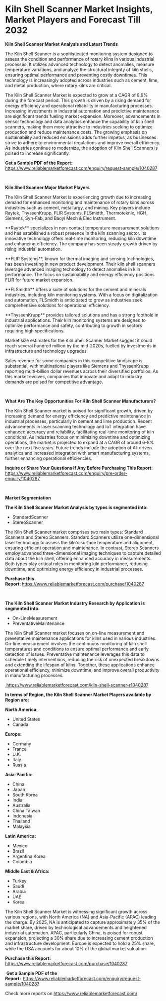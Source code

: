 <p><h1>Kiln Shell Scanner Market Insights, Market Players and Forecast Till 2032</h1></p><p><strong>Kiln Shell Scanner Market Analysis and Latest Trends</strong></p>
<p><p>The Kiln Shell Scanner is a sophisticated monitoring system designed to assess the condition and performance of rotary kilns in various industrial processes. It utilizes advanced technology to detect anomalies, measure temperature variations, and analyze the structural integrity of kiln shells, ensuring optimal performance and preventing costly downtimes. This technology is increasingly adopted across industries such as cement, lime, and metal production, where rotary kilns are critical.</p><p>The Kiln Shell Scanner Market is expected to grow at a CAGR of 8.9% during the forecast period. This growth is driven by a rising demand for energy efficiency and operational reliability in manufacturing processes. Increasing investments in industrial automation and predictive maintenance are significant trends fueling market expansion. Moreover, advancements in sensor technology and data analytics enhance the capability of kiln shell scanners, making them more attractive to industries seeking to optimize production and reduce maintenance costs. The growing emphasis on sustainability and reduced emissions adds further impetus, as businesses strive to adhere to environmental regulations and improve overall efficiency. As industries continue to modernize, the adoption of Kiln Shell Scanners is poised to increase significantly.</p></p>
<p><strong>Get a Sample PDF of the Report:&nbsp;</strong> <a href="https://www.reliablemarketforecast.com/enquiry/request-sample/1040287?utm_campaign=2724&utm_medium=2&utm_source=Github&utm_content=ia&utm_term=08042025&utm_id=kiln-shell-scanner">https://www.reliablemarketforecast.com/enquiry/request-sample/1040287</a></p>
<p>&nbsp;</p>
<p><strong>Kiln Shell Scanner Major Market Players</strong></p>
<p><p>The Kiln Shell Scanner Market is experiencing growth due to increasing demand for enhanced monitoring and maintenance of rotary kilns across industries such as cement, metallurgy, and mining. Key players include Raytek, ThyssenKrupp, FLIR Systems, FLSmidth, Thermoteknix, HGH, Siemens, Syn-Fab, and Baoyi Mech & Elec Instrument.</p><p>**Raytek** specializes in non-contact temperature measurement solutions and has established a robust presence in the kiln scanning sector. Its innovative technology offers real-time monitoring, reducing kiln downtime and enhancing efficiency. The company has seen steady growth driven by rising industrial automation.</p><p>**FLIR Systems**, known for thermal imaging and sensing technologies, has been investing in new product development. Their kiln shell scanners leverage advanced imaging technology to detect anomalies in kiln performance. The focus on sustainability and energy efficiency positions FLIR for future market expansion.</p><p>**FLSmidth** offers a suite of solutions for the cement and minerals industries, including kiln monitoring systems. With a focus on digitalization and automation, FLSmidth is anticipated to grow as industries seek comprehensive solutions for operational efficiency. </p><p>**ThyssenKrupp** provides tailored solutions and has a strong foothold in industrial applications. Their kiln monitoring systems are designed to optimize performance and safety, contributing to growth in sectors requiring high specifications.</p><p>Market size estimates for the Kiln Shell Scanner Market suggest it could reach several hundred million by the mid-2020s, fuelled by investments in infrastructure and technology upgrades. </p><p>Sales revenue for some companies in this competitive landscape is substantial, with multinational players like Siemens and ThyssenKrupp reporting multi-billion dollar revenues across their diversified portfolios. As this market evolves, companies that innovate and adapt to industry demands are poised for competitive advantage.</p></p>
<p>&nbsp;</p>
<p><strong>What Are The Key Opportunities For Kiln Shell Scanner Manufacturers?</strong></p>
<p><p>The Kiln Shell Scanner market is poised for significant growth, driven by increasing demand for energy efficiency and predictive maintenance in industrial processes, particularly in cement and lime production. Recent advancements in laser scanning technology and IoT integration have enhanced accuracy and reliability, facilitating real-time monitoring of kiln conditions. As industries focus on minimizing downtime and optimizing operations, the market is projected to expand at a CAGR of around 6-8% over the next five years. Future trends include the adoption of AI-driven analytics and increased integration with smart manufacturing systems, further enhancing operational efficiencies.</p></p>
<p><strong>Inquire or Share Your Questions If Any Before Purchasing This Report:</strong> <a href="https://www.reliablemarketforecast.com/enquiry/pre-order-enquiry/1040287?utm_campaign=2724&utm_medium=2&utm_source=Github&utm_content=ia&utm_term=08042025&utm_id=kiln-shell-scanner">https://www.reliablemarketforecast.com/enquiry/pre-order-enquiry/1040287</a></p>
<p>&nbsp;</p>
<p><strong>Market Segmentation</strong></p>
<p><strong>The Kiln Shell Scanner Market Analysis by types is segmented into:</strong></p>
<p><ul><li>StandardScanner</li><li>StereoScanner</li></ul></p>
<p><p>The Kiln Shell Scanner market comprises two main types: Standard Scanners and Stereo Scanners. Standard Scanners utilize one-dimensional laser technology to assess the kiln's surface temperature and alignment, ensuring efficient operation and maintenance. In contrast, Stereo Scanners employ advanced three-dimensional imaging techniques to capture detailed data about the kiln shell, offering enhanced accuracy in measurements. Both types play critical roles in monitoring kiln performance, reducing downtime, and optimizing energy efficiency in industrial processes.</p></p>
<p><strong>Purchase this Report:&nbsp;</strong><a href="https://www.reliablemarketforecast.com/purchase/1040287?utm_campaign=2724&utm_medium=2&utm_source=Github&utm_content=ia&utm_term=08042025&utm_id=kiln-shell-scanner">https://www.reliablemarketforecast.com/purchase/1040287</a></p>
<p>&nbsp;</p>
<p><strong>The Kiln Shell Scanner Market Industry Research by Application is segmented into:</strong></p>
<p><ul><li>On-LineMeasurement</li><li>PreventativeMaintenance</li></ul></p>
<p><p>The Kiln Shell Scanner market focuses on on-line measurement and preventative maintenance applications for kilns used in various industries. On-line measurement involves the continuous monitoring of kiln shell temperatures and conditions to ensure optimal performance and early detection of issues. Preventative maintenance leverages this data to schedule timely interventions, reducing the risk of unexpected breakdowns and extending the lifespan of kilns. Together, these applications enhance operational efficiency, minimize downtime, and improve overall productivity in manufacturing processes.</p></p>
<p><a href="https://www.reliablemarketforecast.com/kiln-shell-scanner-r1040287?utm_campaign=2724&utm_medium=2&utm_source=Github&utm_content=ia&utm_term=08042025&utm_id=kiln-shell-scanner">&nbsp;https://www.reliablemarketforecast.com/kiln-shell-scanner-r1040287</a></p>
<p><strong>In terms of Region, the Kiln Shell Scanner Market Players available by Region are:</strong></p>
<p>
    <p> <strong> North America: </strong>
        <ul>
            <li>United States</li>
            <li>Canada</li>
        </ul>
        </p> 
    <p> <strong> Europe: </strong>
        <ul>
            <li>Germany</li>
            <li>France</li>
            <li>U.K.</li>
            <li>Italy</li>
            <li>Russia</li>
        </ul>
        </p> 
    <p> <strong> Asia-Pacific: </strong>
        <ul>
            <li>China</li>
            <li>Japan</li>
            <li>South Korea</li>
            <li>India</li>
            <li>Australia</li>
            <li>China Taiwan</li>
            <li>Indonesia</li>
            <li>Thailand</li>
            <li>Malaysia</li>
        </ul>
        </p> 
    <p> <strong> Latin America: </strong>
        <ul>
            <li>Mexico</li>
            <li>Brazil</li>
            <li>Argentina Korea</li>
            <li>Colombia</li>
        </ul>
        </p> 
    <p> <strong> Middle East & Africa: </strong>
        <ul>
            <li>Turkey</li>
            <li>Saudi</li>
            <li>Arabia</li>
            <li>UAE</li>
            <li>Korea</li>
        </ul>
    </p>
    </p>
<p><p>The Kiln Shell Scanner Market is witnessing significant growth across various regions, with North America (NA) and Asia-Pacific (APAC) leading the charge. By 2025, NA is anticipated to capture approximately 35% of the market share, driven by technological advancements and heightened industrial automation. APAC, particularly China, is poised for robust expansion, projecting a 30% share due to increasing cement production and infrastructure development. Europe is expected to hold a 25% share, while the USA accounts for about 10% of the global market valuation.</p></p>
<p><strong>Purchase this Report: </strong><a href="https://www.reliablemarketforecast.com/purchase/1040287?utm_campaign=2724&utm_medium=2&utm_source=Github&utm_content=ia&utm_term=08042025&utm_id=kiln-shell-scanner">https://www.reliablemarketforecast.com/purchase/1040287</a></p>
<p>&nbsp;<strong>Get a Sample PDF of the Report:&nbsp;&nbsp;</strong><a href="https://www.reliablemarketforecast.com/enquiry/request-sample/1040287?utm_campaign=2724&utm_medium=2&utm_source=Github&utm_content=ia&utm_term=08042025&utm_id=kiln-shell-scanner">https://www.reliablemarketforecast.com/enquiry/request-sample/1040287</a></p>
<p><strong></strong></p>
<p>Check more reports on <a href="https://www.reliablemarketforecast.com/?utm_campaign=2724&utm_medium=2&utm_source=Github&utm_content=ia&utm_term=08042025&utm_id=kiln-shell-scanner">https://www.reliablemarketforecast.com/</a></p>